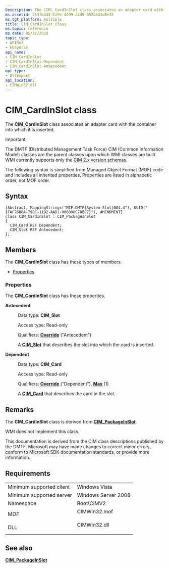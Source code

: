 ```yaml
---
Description: The CIM\_CardInSlot class associates an adapter card with the container into which it is inserted.
ms.assetid: 253fb444-2a9e-4099-a4d5-352b643d8e32
ms.tgt_platform: multiple
title: CIM_CardInSlot class
ms.topic: reference
ms.date: 05/31/2018
topic_type: 
- APIRef
- kbSyntax
api_name: 
- CIM_CardInSlot
- CIM_CardInSlot.Dependent
- CIM_CardInSlot.Antecedent
api_type: 
- DllExport
api_location: 
- CIMWin32.dll
---
```


# CIM\_CardInSlot class

The **CIM\_CardInSlot** class associates an adapter card with the container into which it is inserted.

> [!IMPORTANT]
> The DMTF (Distributed Management Task Force) CIM (Common Information Model) classes are the parent classes upon which WMI classes are built. WMI currently supports only the [CIM 2.x version schemas](https://dmtf.org/standards/cim/schemas).

 

The following syntax is simplified from Managed Object Format (MOF) code and includes all inherited properties. Properties are listed in alphabetic order, not MOF order.

## Syntax

``` syntax
[Abstract, MappingStrings("MIF.DMTF|System Slot|004.4"), UUID("{FAF76B8A-798C-11D2-AAD1-006008C78BC7}"), AMENDMENT]
class CIM_CardInSlot : CIM_PackageInSlot
{
  CIM_Card REF Dependent;
  CIM_Slot REF Antecedent;
};
```

## Members

The **CIM\_CardInSlot** class has these types of members:

-   [Properties](#properties)

### Properties

The **CIM\_CardInSlot** class has these properties.

<dl> <dt>

**Antecedent**
</dt> <dd> <dl> <dt>

Data type: **CIM\_Slot**
</dt> <dt>

Access type: Read-only
</dt> <dt>

Qualifiers: [**Override**](/windows/desktop/WmiSdk/standard-qualifiers) ("Antecedent")
</dt> </dl>

A [**CIM\_Slot**](cim-slot.md) that describes the slot into which the card is inserted.

</dd> <dt>

**Dependent**
</dt> <dd> <dl> <dt>

Data type: **CIM\_Card**
</dt> <dt>

Access type: Read-only
</dt> <dt>

Qualifiers: [**Override**](/windows/desktop/WmiSdk/standard-qualifiers) ("Dependent"), [**Max**](/windows/desktop/WmiSdk/standard-qualifiers) (1)
</dt> </dl>

A [**CIM\_Card**](cim-card.md) that describes the card in the slot.

</dd> </dl>

## Remarks

The **CIM\_CardInSlot** class is derived from [**CIM\_PackageInSlot**](cim-packageinslot.md).

WMI does not implement this class.

This documentation is derived from the CIM class descriptions published by the DMTF. Microsoft may have made changes to correct minor errors, conform to Microsoft SDK documentation standards, or provide more information.

## Requirements



|                                     |                                                                                         |
|-------------------------------------|-----------------------------------------------------------------------------------------|
| Minimum supported client<br/> | Windows Vista<br/>                                                                |
| Minimum supported server<br/> | Windows Server 2008<br/>                                                          |
| Namespace<br/>                | Root\\CIMV2<br/>                                                                  |
| MOF<br/>                      | <dl> <dt>CIMWin32.mof</dt> </dl> |
| DLL<br/>                      | <dl> <dt>CIMWin32.dll</dt> </dl> |



## See also

<dl> <dt>

[**CIM\_PackageInSlot**](cim-packageinslot.md)
</dt> </dl>

 

